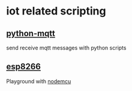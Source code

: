 # iot related scripting

## [python-mqtt](https://github.com/kivanccakmak/myot/tree/master/python-mqtt)
send receive mqtt messages with python scripts

## [esp8266](https://github.com/kivanccakmak/myot/tree/master/esp8266)
Playground with [nodemcu](http://www.nodemcu.com/index_en.html)
